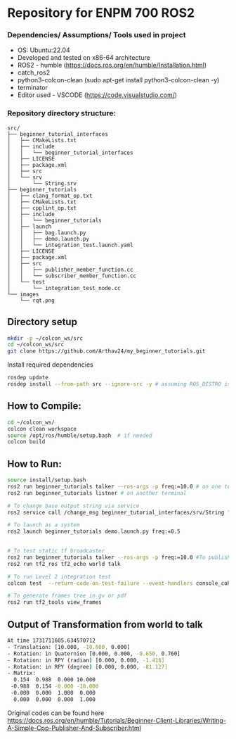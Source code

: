 # Repository for ENPM 700 ROS2

### Dependencies/ Assumptions/ Tools used in project
- OS: Ubuntu:22.04
- Developed and tested on x86-64 architecture
- ROS2 - humble (https://docs.ros.org/en/humble/Installation.html)
- catch_ros2
- python3-colcon-clean (sudo apt-get install python3-colcon-clean -y)
- terminator 
- Editor used - VSCODE (https://code.visualstudio.com/)

### Repository directory structure:

```
src/
├── beginner_tutorial_interfaces
│   ├── CMakeLists.txt
│   ├── include
│   │   └── beginner_tutorial_interfaces
│   ├── LICENSE
│   ├── package.xml
│   ├── src
│   └── srv
│       └── String.srv
├── beginner_tutorials
│   ├── clang_format_op.txt
│   ├── CMakeLists.txt
│   ├── cpplint_op.txt
│   ├── include
│   │   └── beginner_tutorials
│   ├── launch
│   │   ├── bag.launch.py
│   │   ├── demo.launch.py
│   │   └── integration_test.launch.yaml
│   ├── LICENSE
│   ├── package.xml
│   ├── src
│   │   ├── publisher_member_function.cc
│   │   └── subscriber_member_function.cc
│   └── test
│       └── integration_test_node.cc
└── images
    └── rqt.png
```
## Directory setup

``` bash
mkdir -p ~/colcon_ws/src
cd ~/colcon_ws/src
git clone https://github.com/Arthav24/my_beginner_tutorials.git
```

Install required dependencies

``` bash 
rosdep update
rosdep install --from-path src --ignore-src -y # assuming ROS_DISTRO is set to humble
```

## How to Compile:
```bash
cd ~/colcon_ws/
colcon clean workspace
source /opt/ros/humble/setup.bash  # if needed
colcon build
```

## How to Run:

```bash
source install/setup.bash
ros2 run beginner_tutorials talker --ros-args -p freq:=10.0 # on one terminal 
ros2 run beginner_tutorials listner # on another terminal

# To change base output string via service
ros2 service call /change_msg beginner_tutorial_interfaces/srv/String "{data: 'ENPM700'}"

# To launch as a system
ros2 launch beginner_tutorials demo.launch.py freq:=0.5

 
# To test static tf broadcaster
ros2 run beginner_tutorials talker --ros-args -p freq:=10.0 #To publish tf
ros2 run tf2_ros tf2_echo world talk

# To run Level 2 integration test 
colcon test  --return-code-on-test-failure --event-handlers console_cohesion+ --packages-select beginner_tutorials

# To generate frames tree in gv or pdf 
ros2 run tf2_tools view_frames
```

## Output of Transformation from world to talk
```bash
At time 1731711605.634570712
- Translation: [10.000, -10.000, 0.000]
- Rotation: in Quaternion [0.000, 0.000, -0.650, 0.760]
- Rotation: in RPY (radian) [0.000, 0.000, -1.416]
- Rotation: in RPY (degree) [0.000, 0.000, -81.127]
- Matrix:
  0.154  0.988  0.000 10.000
 -0.988  0.154 -0.000 -10.000
 -0.000  0.000  1.000  0.000
  0.000  0.000  0.000  1.000

```

Original codes can be found here https://docs.ros.org/en/humble/Tutorials/Beginner-Client-Libraries/Writing-A-Simple-Cpp-Publisher-And-Subscriber.html
